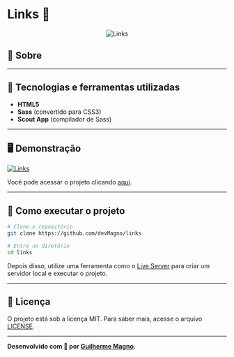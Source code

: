 # Links 🔗
<p align="center">
<img src="https://i.imgur.com/QqkSnyc.png" alt="Links" title="Links">
</p>

## 📖 Sobre   

---

## 🚀 Tecnologias e ferramentas utilizadas
- **HTML5**
- **Sass** (convertido para CSS3)
- **Scout App** (compilador de Sass)

---

## 🖥️ Demonstração
[![Links](https://i.imgur.com/ZfLHbwy.png "Clique para acessar o projeto")](https://devmagno.github.io/links/index.html "Clique para acessar o projeto")   

Você pode acessar o projeto clicando [aqui](https://devmagno.github.io/links/index.html).

---

## 🔧 Como executar o projeto
```bash
# Clone o repositório
git clone https://github.com/devMagno/links

# Entre no diretório
cd links
```
Depois disso, utilize uma ferramenta como o [Live Server](https://marketplace.visualstudio.com/items?itemName=ritwickdey.LiveServer) para criar um servidor local e executar o projeto.

---

## 📝 Licença
O projeto está sob a licença MIT. Para saber mais, acesse o arquivo [LICENSE](https://github.com/devMagno/links/blob/main/LICENSE).

---
**Desenvolvido com 🖤 por [Guilherme Magno](https://github.com/devmagno/).**